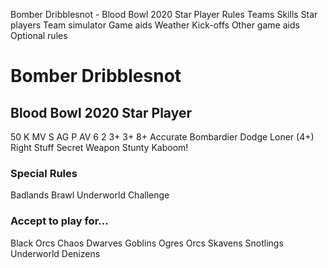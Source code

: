 ﻿
Bomber Dribblesnot - Blood Bowl 2020 Star Player
Rules
Teams
Skills
Star players
Team simulator
Game aids
Weather
Kick-offs
Other game aids
Optional rules
# Bomber Dribblesnot
## Blood Bowl 2020 Star Player
50 K
MV
S
AG
P
AV
6
2
3+
3+
8+
Accurate
Bombardier
Dodge
Loner (4+)
Right Stuff
Secret Weapon
Stunty
Kaboom!
### Special Rules
Badlands Brawl
Underworld Challenge
### Accept to play for...
Black Orcs
Chaos Dwarves
Goblins
Ogres
Orcs
Skavens
Snotlings
Underworld Denizens
